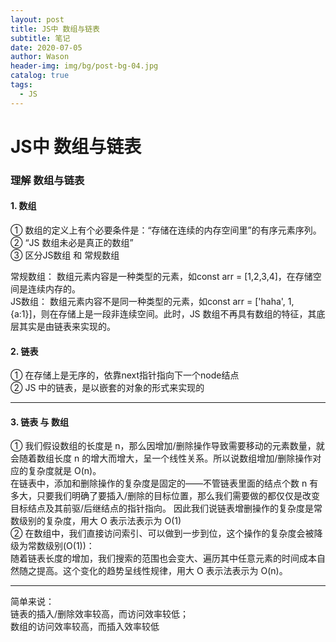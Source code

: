```yaml
---
layout: post
title: JS中 数组与链表
subtitle: 笔记
date: 2020-07-05
author: Wason
header-img: img/bg/post-bg-04.jpg
catalog: true
tags:
  - JS
---
```


# JS中 数组与链表 #
### 理解 数组与链表 ###
#### 1. 数组 ####
① 数组的定义上有个必要条件是：“存储在连续的内存空间里”的有序元素序列。  
② “JS 数组未必是真正的数组”  
③ 区分JS数组 和 常规数组  

常规数组： 数组元素内容是一种类型的元素，如const arr = [1,2,3,4]，在存储空间是连续内存的。  
JS数组： 数组元素内容不是同一种类型的元素，如const arr = ['haha', 1, {a:1}]，则在存储上是一段非连续空间。此时，JS 数组不再具有数组的特征，其底层其实是由链表来实现的。  

#### 2. 链表
① 在存储上是无序的，依靠next指针指向下一个node结点   
②  JS 中的链表，是以嵌套的对象的形式来实现的  

---

#### 3. 链表 与 数组 

① 我们假设数组的长度是 n，那么因增加/删除操作导致需要移动的元素数量，就会随着数组长度 n 的增大而增大，呈一个线性关系。所以说数组增加/删除操作对应的复杂度就是 O(n)。  
在链表中，添加和删除操作的复杂度是固定的——不管链表里面的结点个数 n 有多大，只要我们明确了要插入/删除的目标位置，那么我们需要做的都仅仅是改变目标结点及其前驱/后继结点的指针指向。 因此我们说链表增删操作的复杂度是常数级别的复杂度，用大 O 表示法表示为 O(1)    
② 在数组中，我们直接访问索引、可以做到一步到位，这个操作的复杂度会被降级为常数级别(O(1))：  
随着链表长度的增加，我们搜索的范围也会变大、遍历其中任意元素的时间成本自然随之提高。这个变化的趋势呈线性规律，用大 O 表示法表示为 O(n)。    

---

简单来说：  
链表的插入/删除效率较高，而访问效率较低；  
数组的访问效率较高，而插入效率较低  
